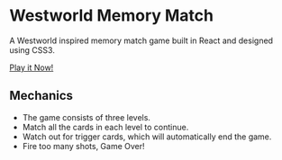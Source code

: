 # Westworld Memory Match

A Westworld inspired memory match game built in React and designed using CSS3.

[Play it Now!](https://lorimitchell.tech/apps/westworld/)

## Mechanics

* The game consists of three levels.
* Match all the cards in each level to continue.
* Watch out for trigger cards, which will automatically end the game.
* Fire too many shots, Game Over!
